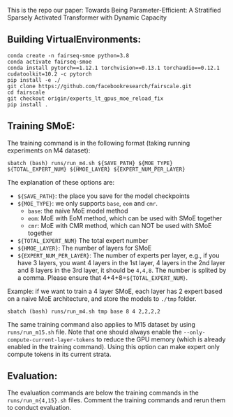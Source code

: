 This is the repo our paper: Towards Being Parameter-Efficient: A Stratified Sparsely Activated Transformer with Dynamic Capacity

## Building VirtualEnvironments:
```
conda create -n fairseq-smoe python=3.8
conda activate fairseq-smoe
conda install pytorch==1.12.1 torchvision==0.13.1 torchaudio==0.12.1 cudatoolkit=10.2 -c pytorch
pip install -e ./
git clone https://github.com/facebookresearch/fairscale.git
cd fairscale
git checkout origin/experts_lt_gpus_moe_reload_fix
pip install .
```

## Training SMoE:
The training command is in the following format (taking running experiments on M4 dataset):
```
sbatch (bash) runs/run_m4.sh ${SAVE_PATH} ${MOE_TYPE} ${TOTAL_EXPERT_NUM} ${HMOE_LAYER} ${EXPERT_NUM_PER_LAYER}
```
The explanation of these options are:
* `${SAVE_PATH}`: the place you save for the model checkpoints
* `${MOE_TYPE}`: we only supports `base`, `eom` and `cmr`.
    * `base`: the naive MoE model method
    * `eom`: MoE with EoM method, which can be used with SMoE together
    * `cmr`: MoE with CMR method, which can NOT be used with SMoE together
* `${TOTAL_EXPERT_NUM}` The total expert number
* `${HMOE_LAYER}`: The number of layers for SMoE
* `${EXPERT_NUM_PER_LAYER}`: The number of experts per layer, e.g., if you have 3 layers, you want 4 layers in the 1st layer, 4 layers in the 2nd layer and 8 layers in the 3rd layer, it should be `4,4,8`. The number is splited by a comma. Please ensure that 4+4+8=`${TOTAL_EXPERT_NUM}`.

Example: if we want to train a 4 layer SMoE, each layer has 2 expert based on a naive MoE architecture, and store the models to `./tmp` folder.
```
sbatch (bash) runs/run_m4.sh tmp base 8 4 2,2,2,2
```
The same training command also applies to M15 dataset by using `runs/run_m15.sh` file. Note that one should always enable the `--only-compute-current-layer-tokens` to reduce the GPU memory (which is already enabled in the training command). Using this option can make expert only compute tokens in its current strata.

## Evaluation:
The evaluation commands are below the training commands in the `runs/run_m{4,15}.sh` files. Comment the training commands and rerun them to conduct evaluation.
